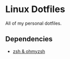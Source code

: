 # Linux Dotfiles
All of my personal dotfiles.

## Dependencies

* [zsh & ohmyzsh](https://github.com/ohmyzsh/ohmyzsh)